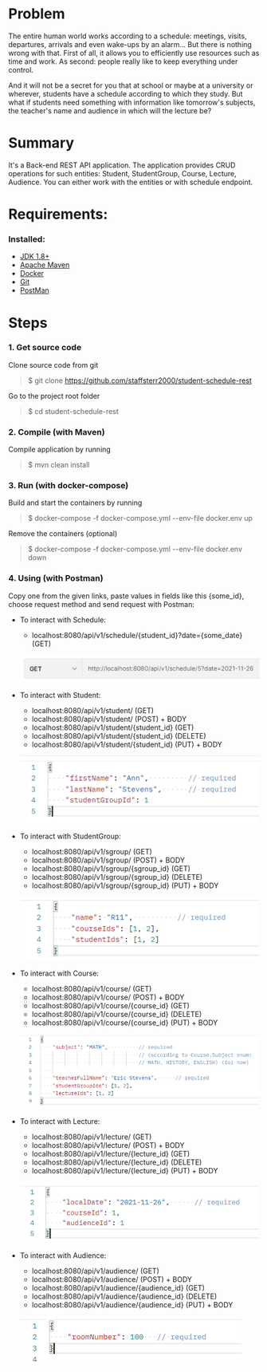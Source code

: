 # Problem
The entire human world works according to a schedule: meetings, visits, departures, arrivals and even wake-ups by an alarm...
But there is nothing wrong with that. First of all, it allows you to efficiently use resources such as time and work.
As second: people really like to keep everything under control.

And it will not be a secret for you that at school or maybe at a university or wherever, students have a schedule according to which they study.
But what if students need something with information like tomorrow's subjects, the teacher's name and audience in which will the lecture be?

# Summary

It's a Back-end REST API application. The application provides CRUD operations for such entities:
Student, StudentGroup, Course, Lecture, Audience.
You can either work with the entities or with schedule endpoint.


# Requirements:

### Installed:
- [JDK 1.8+](https://www.oracle.com/java/technologies/javase/javase8-archive-downloads.html)
- [Apache Maven](https://maven.apache.org/download.cgi)
- [Docker](https://docs.docker.com/)
- [Git](https://git-scm.com/doc)
- [PostMan](https://www.postman.com/downloads/)

# Steps

### 1. Get source code

Clone source code from git
> $ git clone https://github.com/staffsterr2000/student-schedule-rest

Go to the project root folder
> $ cd student-schedule-rest

### 2. Compile (with Maven)

Compile application by running

> $ mvn clean install

### 3. Run (with docker-compose)

Build and start the containers by running

> $ docker-compose -f docker-compose.yml --env-file docker.env up

Remove the containers (optional)

> $ docker-compose -f docker-compose.yml --env-file docker.env down

### 4. Using (with Postman)

Copy one from the given links, paste values in fields like this {some_id}, choose request method and send request with Postman:


  * To interact with Schedule:
    - localhost:8080/api/v1/schedule/{student_id}?date={some_date} (GET)
   
    ![Full field Student request example](/images/schedule_link_example.PNG)
      

  * To interact with Student:
    - localhost:8080/api/v1/student/ (GET)
    - localhost:8080/api/v1/student/ (POST) + BODY
    - localhost:8080/api/v1/student/{student_id} (GET)
    - localhost:8080/api/v1/student/{student_id} (DELETE)
    - localhost:8080/api/v1/student/{student_id} (PUT) + BODY
   
    ![Full field Student request example](/images/student_full_fields_example.PNG)
   

  * To interact with StudentGroup:
    - localhost:8080/api/v1/sgroup/ (GET)
    - localhost:8080/api/v1/sgroup/ (POST) + BODY
    - localhost:8080/api/v1/sgroup/{sgroup_id} (GET)
    - localhost:8080/api/v1/sgroup/{sgroup_id} (DELETE)
    - localhost:8080/api/v1/sgroup/{sgroup_id} (PUT) + BODY
    
    ![Full field StudentGroup request example](/images/sgroup_full_fields_example.PNG)
      
    
  * To interact with Course:
    - localhost:8080/api/v1/course/ (GET)
    - localhost:8080/api/v1/course/ (POST) + BODY
    - localhost:8080/api/v1/course/{course_id} (GET)
    - localhost:8080/api/v1/course/{course_id} (DELETE)
    - localhost:8080/api/v1/course/{course_id} (PUT) + BODY
   
    ![Full field Course request example](/images/course_full_fields_example.PNG)
    

  * To interact with Lecture:
    - localhost:8080/api/v1/lecture/ (GET)
    - localhost:8080/api/v1/lecture/ (POST) + BODY
    - localhost:8080/api/v1/lecture/{lecture_id} (GET)
    - localhost:8080/api/v1/lecture/{lecture_id} (DELETE)
    - localhost:8080/api/v1/lecture/{lecture_id} (PUT) + BODY
   
    ![Full field Lecture request example](/images/lecture_full_fields_example.PNG)
    

  * To interact with Audience:
    - localhost:8080/api/v1/audience/ (GET)
    - localhost:8080/api/v1/audience/ (POST) + BODY
    - localhost:8080/api/v1/audience/{audience_id} (GET)
    - localhost:8080/api/v1/audience/{audience_id} (DELETE)
    - localhost:8080/api/v1/audience/{audience_id} (PUT) + BODY
   
    ![Full field Audience request example](/images/audience_full_fields_example.PNG)
